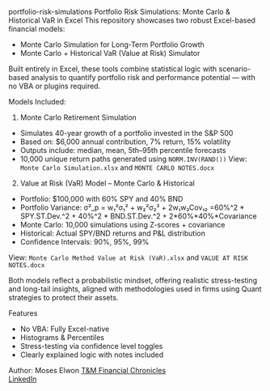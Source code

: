 portfolio-risk-simulations
Portfolio Risk Simulations: Monte Carlo & Historical VaR in Excel
This repository showcases two robust Excel-based financial models:
- Monte Carlo Simulation for Long-Term Portfolio Growth
- Monte Carlo + Historical VaR (Value at Risk) Simulator

Built entirely in Excel, these tools combine statistical logic with scenario-based analysis to quantify portfolio risk and performance potential — with no VBA or plugins required.

Models Included:
1. Monte Carlo Retirement Simulation
- Simulates 40-year growth of a portfolio invested in the S&P 500
- Based on: $6,000 annual contribution, 7% return, 15% volatility
- Outputs include: median, mean, 5th–95th percentile forecasts
- 10,000 unique return paths generated using `NORM.INV(RAND())`
View: `Monte Carlo Simulation.xlsx` and `MONTE CARLO NOTES.docx`

2. Value at Risk (VaR) Model – Monte Carlo & Historical
- Portfolio: $100,000 with 60% SPY and 40% BND
- Portfolio Variance: σ²_p = w₁²σ₁² + w₂²σ₂² + 2w₁w₂Cov₁₂
                           =60%^2 * SPY.ST.Dev.^2 + 40%^2 * BND.ST.Dev.^2 + 2*60%*40%*Covariance 
- Monte Carlo: 10,000 simulations using Z-scores + covariance
- Historical: Actual SPY/BND returns and P&L distribution
- Confidence Intervals: 90%, 95%, 99%

View: `Monte Carlo Method Value at Risk (VaR).xlsx` and `VALUE AT RISK NOTES.docx`

Both models reflect a probabilistic mindset, offering realistic stress-testing and long-tail insights, aligned with methodologies used in firms using Quant strategies to protect their assets.

Features
- No VBA: Fully Excel-native
- Histograms & Percentiles
- Stress-testing via confidence level toggles
- Clearly explained logic with notes included

 Author: Moses Elwon
 [T&M Financial Chronicles](https://tmfinancialchronicles.substack.com)  
 [LinkedIn](https://www.linkedin.com/in/your-link-here)  

